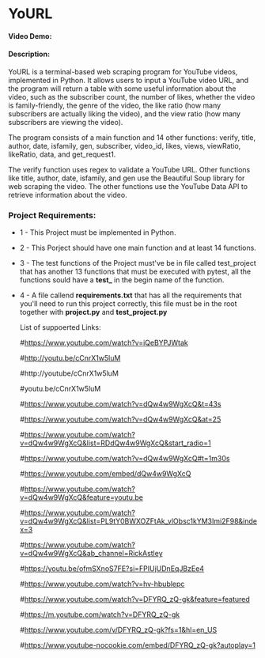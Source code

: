 # YoURL
  #### Video Demo:  <URL HERE>
  #### Description: 
  YoURL is a terminal-based web scraping program for YouTube videos, implemented in Python. It allows users to input a YouTube video URL, and the program will return a table with some useful information about the video, such as the subscriber count, the number of likes, whether the video is family-friendly, the genre of the video, the like ratio (how many subscribers are actually liking the video), and the view ratio (how many subscribers are viewing the video).

The program consists of a main function and 14 other functions: verify, title, author, date, isfamily, gen, subscriber, video_id, likes, views, viewRatio, likeRatio, data, and get_request1.

The verify function uses regex to validate a YouTube URL. Other functions like title, author, date, isfamily, and gen use the Beautiful Soup library for web scraping the video. The other functions use the YouTube Data API to retrieve information about the video.

### **Project Requirements:**
- 1 - This Project must be implemented in Python.
- 2 - This Porject should have one main function and at least 14 functions.
- 3 - The test functions of the Project must've be in file called test_project that has another 13 functions that must be executed with pytest, all the functions sould have a **test_** in the begin name of the function.
- 4 - A file callend **requirements.txt** that has all the requirements that you'll need to run this project correctly, this file must be in the root together with **project.py** and **test_project.py**

  
  
  

  
  
  
  
  
  
  
  
  
  
  
  
  
  
  
  
  
  
  
  
  List of suppoerted Links: 
  
  #https://www.youtube.com/watch?v=iQeBYPJWtak
  
  #http://youtu.be/cCnrX1w5luM
  
  #http://youtube/cCnrX1w5luM 
  
  #youtu.be/cCnrX1w5luM
  
  #https://www.youtube.com/watch?v=dQw4w9WgXcQ&t=43s
  
  #https://www.youtube.com/watch?v=dQw4w9WgXcQ&at=25
  
  #https://www.youtube.com/watch?v=dQw4w9WgXcQ&list=RDdQw4w9WgXcQ&start_radio=1
  
  #https://www.youtube.com/watch?v=dQw4w9WgXcQ#t=1m30s
  
  #https://www.youtube.com/embed/dQw4w9WgXcQ
  
  #https://www.youtube.com/watch?v=dQw4w9WgXcQ&feature=youtu.be
  
  #https://www.youtube.com/watch?v=dQw4w9WgXcQ&list=PL9tY0BWXOZFtAk_vlObsc1kYM3Imi2F98&index=3
  
  #https://www.youtube.com/watch?v=dQw4w9WgXcQ&ab_channel=RickAstley
  
  #https://youtu.be/ofmSXnoS7FE?si=FPIUjUDnEqJBzEe4
  
  #https://www.youtube.com/watch?v=hv-hbublepc
  
  #https://www.youtube.com/watch?v=DFYRQ_zQ-gk&feature=featured
  
  #https://m.youtube.com/watch?v=DFYRQ_zQ-gk
  
  #https://www.youtube.com/v/DFYRQ_zQ-gk?fs=1&hl=en_US
  
  #https://www.youtube-nocookie.com/embed/DFYRQ_zQ-gk?autoplay=1
  
